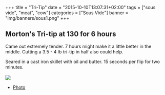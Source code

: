 +++
title = "Tri-Tip"
date = "2015-10-10T13:07:31+02:00"
tags = ["sous vide", "meat", "cow"]
categories = ["Sous Vide"]
banner = "img/banners/sous1.png"
+++

## Morton's Tri-tip at 130 for 6 hours

Came out extremely tender.
7 hours might make it a little better in the middle.
Cutting a 3.5 - 4 lb tri-tip in half also could help.

Seared in a cast iron skillet with oil and butter.
15 seconds per flip for two minutes.
<br>
<br>
![](/cook/img/banners/sous1.png)
<br>
* [Photo](https://goo.gl/photos/a32g6EtGBa6PfPD6A)
